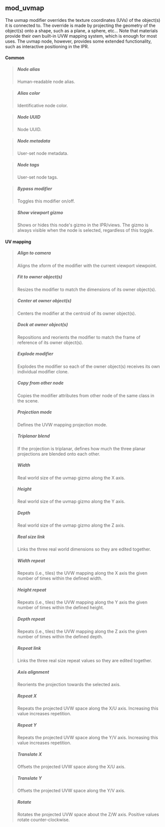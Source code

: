## **mod_uvmap**

The uvmap modifier overrides the texture coordinates (UVs) of the object(s) it is connected to. The override is made by projecting the geometry of the object(s) onto a shape, such as a plane, a sphere, etc... Note that materials provide their own built-in UVW mapping system, which is enough for most uses. The uvmap node, however, provides some extended functionality, such as interactive positioning in the IPR.
#### Common

> ##### Node alias
> Human-readable node alias.

> ##### Alias color
> Identificative node color.

> ##### Node UUID
> Node UUID.

> ##### Node metadata
> User-set node metadata.

> ##### Node tags
> User-set node tags.

> ##### Bypass modifier
> Toggles this modifier on/off.

> ##### Show viewport gizmo
> Shows or hides this node's gizmo in the IPR/views. The gizmo is always visible when the node is selected, regardless of this toggle.

#### UV mapping

> ##### Align to camera
> Aligns the xform of the modifier with the current viewport viewpoint.

> ##### Fit to owner object(s)
> Resizes the modifier to match the dimensions of its owner object(s).

> ##### Center at owner object(s)
> Centers the modifier at the centroid of its owner object(s).

> ##### Dock at owner object(s)
> Repositions and reorients the modifier to match the frame of reference of its owner object(s).

> ##### Explode modifier
> Explodes the modifier so each of the owner object(s) receives its own individual modifier clone.

> ##### Copy from other node
> Copies the modifier attributes from other node of the same class in the scene.

> ##### Projection mode
> Defines the UVW mapping projection mode.

> ##### Triplanar blend
> If the projection is triplanar, defines how much the three planar projections are blended onto each other.

> ##### Width
> Real world size of the uvmap gizmo along the X axis.

> ##### Height
> Real world size of the uvmap gizmo along the Y axis.

> ##### Depth
> Real world size of the uvmap gizmo along the Z axis.

> ##### Real size link
> Links the three real world dimensions so they are edited together.

> ##### Width repeat
> Repeats (i.e., tiles) the UVW mapping along the X axis the given number of times within the defined width.

> ##### Height repeat
> Repeats (i.e., tiles) the UVW mapping along the Y axis the given number of times within the defined height.

> ##### Depth repeat
> Repeats (i.e., tiles) the UVW mapping along the Z axis the given number of times within the defined depth.

> ##### Repeat link
> Links the three real size repeat values so they are edited together.

> ##### Axis alignment
> Reorients the projection towards the selected axis.

> ##### Repeat X
> Repeats the projected UVW space along the X/U axis. Increasing this value increases repetition.

> ##### Repeat Y
> Repeats the projected UVW space along the Y/V axis. Increasing this value increases repetition.

> ##### Translate X
> Offsets the projected UVW space along the X/U axis.

> ##### Translate Y
> Offsets the projected UVW space along the Y/V axis.

> ##### Rotate
> Rotates the projected UVW space about the Z/W axis. Positive values rotate counter-clockwise.

